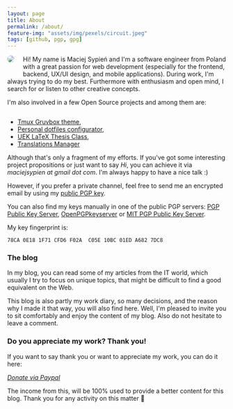 ```yaml
---
layout: page
title: About
permalink: /about/
feature-img: "assets/img/pexels/circuit.jpeg"
tags: [github, pgp, gpg]
---
```

<div>
    <img style="float: left; border-radius: 20px; padding: 0; margin-right: 20px; margin-bottom: 20px;" src="https://secure.gravatar.com/avatar/4d66c5a2d6be57e7cb9bdef200417b4d?s=150"/>
</div>

Hi! My name is Maciej Sypień and I'm a software engineer from Poland with a great passion for web development (especially for the frontend, backend, UX/UI design, and mobile applications).
During work, I'm always trying to do my best. Furthermore with enthusiasm and open mind, I search for or listen to other creative concepts.

I'm also involved in a few Open Source projects and among them are:

<div style="clear: both"></div>

-   [Tmux Gruvbox theme][github-egel-tmux-gruvbox],
-   [Personal dotfiles configurator][github-egel-dotfiles],
-   [UEK LaTeX Thesis Class][github-egel-uek-latex-thesis-class],
-   [Translations Manager][github-tr]

Although that's only a fragment of my efforts. If you've got some interesting project propositions or just want to say _Hi_, you can achieve it via *maciejsypien at gmail dot com*. I'm always happy to have a nice talk :)

However, if you prefer a private channel, feel free to send me an encrypted email by using my [public PGP key](http://hkps.pool.sks-keyservers.net/pks/lookup?op=get&search=0x10BC01EDA6827DC8).

You can also find my keys manually in one of the public PGP servers: [PGP Public Key Server](https://pgp.key-server.io/), [OpenPGPkeyserver](http://keys.gnupg.net/) or [MIT PGP Public Key Server](https://pgp.mit.edu/).

My key fingerprint is:

```
78CA 0E18 1F71 CFD6 F02A  C05E 10BC 01ED A682 7DC8
```

### The blog
In my blog, you can read some of my articles from the IT world, which usually I try to focus on unique topics, that might be difficult to find a good equivalent on the Web.

This blog is also partly my work diary, so many decisions, and the reason why I made it that way, you will also find here. Well, I'm pleased to invite you to sit comfortably and enjoy the content of my blog. Also do not hesitate to leave a comment.

### Do you appreciate my work? Thank you!

If you want to say thank you or want to appreciate my work, you can do it here: 

<a class="button button-primary" target="_blank" href="https://www.paypal.me/MaciejSypien"><i class="fa fa-paypal"> Donate via Paypal</i></a> 

The income from this, will be 100% used to provide a better content for this blog. Thank you for any activity on this matter 🙂

[github-egel-tmux-gruvbox]: https://github.com/egel/tmux-gruvbox
[github-egel-dotfiles]: https://github.com/egel/dotfiles
[github-tr]: https://github.com/Contactis/translations-manager
[github-egel-uek-latex-thesis-class]: https://github.com/egel/uek-latex-thesis-class
